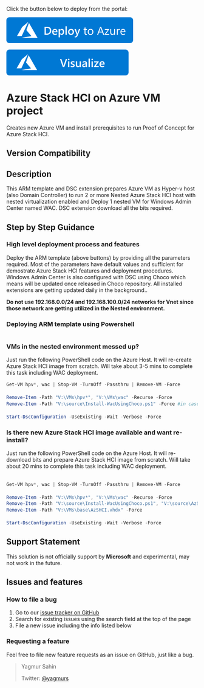 Click the button below to deploy from the portal:

[![Deploy To Azure](https://raw.githubusercontent.com/Azure/azure-quickstart-templates/master/1-CONTRIBUTION-GUIDE/images/deploytoazure.svg?sanitize=true)](https://portal.azure.com/#create/Microsoft.Template/uri/https%3A%2F%2Fraw.githubusercontent.com%2Fyagmurs%2FAzureStackHCIonAzure%2Fmaster%2Fazuredeploy.json)

[![Visualize](https://raw.githubusercontent.com/Azure/azure-quickstart-templates/master/1-CONTRIBUTION-GUIDE/images/visualizebutton.svg?sanitize=true)](http://armviz.io/#/?load=https%3A%2F%2Fraw.githubusercontent.com%2Fyagmurs%2FAzureStackHCIonAzure%2Fmaster%2Fazuredeploy.json)


# Azure Stack HCI on Azure VM project

Creates new Azure VM and install prerequisites to run Proof of Concept for Azure Stack HCI.

## Version Compatibility

## Description

This ARM template and DSC extension prepares Azure VM as Hyper-v host (also Domain Controller) to run 2 or more Nested Azure Stack HCI host with nested virtualization enabled and Deploy 1 nested VM for Windows Admin Center named WAC. DSC extension download all the bits required.

## Step by Step Guidance

### High level deployment process and features

Deploy the ARM template (above buttons) by providing all the parameters required. Most of the parameters have default values and sufficient for demostrate Azure Stack HCI features and deployment procedures.
Windows Admin Center is also configured with DSC using Choco which means will be updated once released in Choco repository. All installed extensions are getting updated daily in the background..

**Do not use 192.168.0.0/24 and 192.168.100.0/24 networks for Vnet since those network are getting utilized in the Nested environment.**

### Deploying ARM template using Powershell

```powershell

```

### VMs in the nested environment messed up?

Just run the following PowerShell code on the Azure Host. It will re-create Azure Stack HCI image from scratch. Will take about 3-5 mins to complete this task including WAC deployment.

```powershell
Get-VM hpv*, wac | Stop-VM -TurnOff -Passthru | Remove-VM -Force

Remove-Item -Path "V:\VMs\hpv*", "V:\VMs\wac" -Recurse -Force
Remove-Item -Path "V:\source\Install-WacUsingChoco.ps1" -Force #in case if updated.

Start-DscConfiguration -UseExisting -Wait -Verbose -Force

```

### Is there new Azure Stack HCI image available and want re-install?

Just run the following PowerShell code on the Azure Host. It will re-download bits and prepare Azure Stack HCI image from scratch. Will take about 20 mins to complete this task including WAC deployment.

```powershell

Get-VM hpv*, wac | Stop-VM -TurnOff -Passthru | Remove-VM -Force

Remove-Item -Path "V:\VMs\hpv*", "V:\VMs\wac" -Recurse -Force
Remove-Item -Path "V:\source\Install-WacUsingChoco.ps1", "V:\source\AzSHCI.iso" -Force
Remove-Item -Path "V:\VMs\base\AzSHCI.vhdx" -Force

Start-DscConfiguration -UseExisting -Wait -Verbose -Force

```

## Support Statement

This solution is not officially support by **Microsoft** and experimental, may not work in the future.

## Issues and features

### How to file a bug

1. Go to our [issue tracker on GitHub](https://github.com/yagmurs/AzureStackHCIonAzureVM/issues)
1. Search for existing issues using the search field at the top of the page
1. File a new issue including the info listed below

### Requesting a feature

Feel free to file new feature requests as an issue on GitHub, just like a bug.

 > Yagmur Sahin
 >
 > Twitter: [@yagmurs](https://twitter.com/yagmurs)
